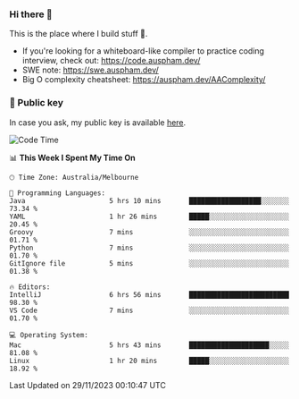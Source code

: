### Hi there 👋

This is the place where I build stuff 👀. 

- If you're looking for a whiteboard-like compiler to practice coding interview, check out: https://code.auspham.dev/
- SWE note: https://swe.auspham.dev/
- Big O complexity cheatsheet: https://auspham.dev/AAComplexity/

### 🔑 Public key

In case you ask, my public key is available [here](https://public.auspham.dev/).

<!--START_SECTION:waka-->
![Code Time](http://img.shields.io/badge/Code%20Time-1%2C136%20hrs%2012%20mins-blue)

📊 **This Week I Spent My Time On** 

```text
🕑︎ Time Zone: Australia/Melbourne

💬 Programming Languages: 
Java                     5 hrs 10 mins       ██████████████████░░░░░░░   73.34 % 
YAML                     1 hr 26 mins        █████░░░░░░░░░░░░░░░░░░░░   20.45 % 
Groovy                   7 mins              ░░░░░░░░░░░░░░░░░░░░░░░░░   01.71 % 
Python                   7 mins              ░░░░░░░░░░░░░░░░░░░░░░░░░   01.70 % 
GitIgnore file           5 mins              ░░░░░░░░░░░░░░░░░░░░░░░░░   01.38 % 

🔥 Editors: 
IntelliJ                 6 hrs 56 mins       █████████████████████████   98.30 % 
VS Code                  7 mins              ░░░░░░░░░░░░░░░░░░░░░░░░░   01.70 % 

💻 Operating System: 
Mac                      5 hrs 43 mins       ████████████████████░░░░░   81.08 % 
Linux                    1 hr 20 mins        █████░░░░░░░░░░░░░░░░░░░░   18.92 % 
```


 Last Updated on 29/11/2023 00:10:47 UTC
<!--END_SECTION:waka-->

<!--
**rockmanvnx6/rockmanvnx6** is a ✨ _special_ ✨ repository because its `README.md` (this file) appears on your GitHub profile.

Here are some ideas to get you started:

- 🔭 I’m currently working on ...
- 🌱 I’m currently learning ...
- 👯 I’m looking to collaborate on ...
- 🤔 I’m looking for help with ...
- 💬 Ask me about ...
- 📫 How to reach me: ...
- 😄 Pronouns: ...
- ⚡ Fun fact: ...
-->
